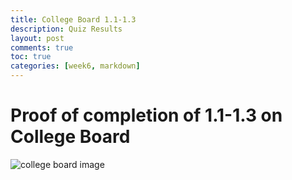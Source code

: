 ```yaml
---
title: College Board 1.1-1.3
description: Quiz Results
layout: post
comments: true
toc: true
categories: [week6, markdown]
---
```


# Proof of completion of 1.1-1.3 on College Board
![college board image](https://cdn.discordapp.com/attachments/806618712056528906/1026227402705211553/IMG_7763.jpg)